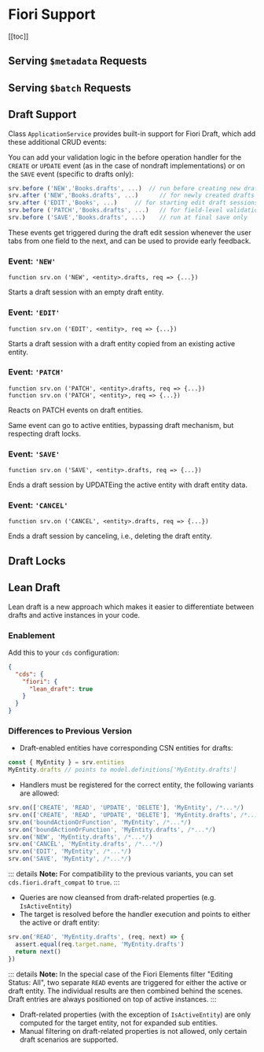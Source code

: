 # Fiori Support



[[toc]]



## Serving `$metadata` Requests



## Serving `$batch` Requests



## Draft Support 

Class `ApplicationService` provides built-in support for Fiori Draft, which add these additional CRUD events:

You can add your validation logic in the before operation handler for the `CREATE` or `UPDATE` event (as in the case of nondraft implementations) or on the `SAVE` event (specific to drafts only):

```js
srv.before ('NEW','Books.drafts', ...)  // run before creating new drafts
srv.after ('NEW','Books.drafts', ...)      // for newly created drafts
srv.after ('EDIT','Books', ...)     // for starting edit draft sessions
srv.before ('PATCH','Books.drafts', ...)   // for field-level validations during editing
srv.before ('SAVE','Books.drafts', ...)    // run at final save only
```

These events get triggered during the draft edit session whenever the user tabs from one field to the next, and can be used to provide early feedback.



### Event: `'NEW'`

```tsx
function srv.on ('NEW', <entity>.drafts, req => {...})
```

Starts a draft session with an empty draft entity.



### Event: `'EDIT'`

```tsx
function srv.on ('EDIT', <entity>, req => {...})
```

Starts a draft session with a draft entity copied from an existing active entity.



### Event: `'PATCH'`

```tsx
function srv.on ('PATCH', <entity>.drafts, req => {...})
function srv.on ('PATCH', <entity>, req => {...})
```

Reacts on PATCH events on draft entities.

Same event can go to active entities, bypassing draft mechanism, but respecting draft locks.



### Event: `'SAVE'`

```tsx
function srv.on ('SAVE', <entity>.drafts, req => {...})
```

Ends a draft session by UPDATEing the active entity with draft entity data. 



### Event: `'CANCEL'`

```tsx
function srv.on ('CANCEL', <entity>.drafts, req => {...})
```

Ends a draft session by canceling, i.e., deleting the draft entity. 





## Draft Locks



## Lean Draft 

Lean draft is a new approach which makes it easier to differentiate between drafts and active instances in your code.

### Enablement

Add this to your `cds` configuration:

```json
{
  "cds": {
    "fiori": {
      "lean_draft": true
    }
  }
}
```

### Differences to Previous Version

- Draft-enabled entities have corresponding CSN entities for drafts:

```js
const { MyEntity } = srv.entities
MyEntity.drafts // points to model.definitions['MyEntity.drafts']
```

- Handlers must be registered for the correct entity, the following variants are allowed:

```js
srv.on(['CREATE', 'READ', 'UPDATE', 'DELETE'], 'MyEntity', /*...*/)
srv.on(['CREATE', 'READ', 'UPDATE', 'DELETE'], 'MyEntity.drafts', /*...*/)
srv.on('boundActionOrFunction', 'MyEntity', /*...*/)
srv.on('boundActionOrFunction', 'MyEntity.drafts', /*...*/)
srv.on('NEW', 'MyEntity.drafts', /*...*/)
srv.on('CANCEL', 'MyEntity.drafts', /*...*/)
srv.on('EDIT', 'MyEntity', /*...*/)
srv.on('SAVE', 'MyEntity', /*...*/)
```

::: details **Note:** For compatibility to the previous variants, you can set `cds.fiori.draft_compat` to `true`.
:::

- Queries are now cleansed from draft-related properties (e.g. `IsActiveEntity`)
- The target is resolved before the handler execution and points to either the active or draft entity:

```js
srv.on('READ', 'MyEntity.drafts', (req, next) => {
  assert.equal(req.target.name, 'MyEntity.drafts')
  return next()
})
```

::: details **Note:** In the special case of the Fiori Elements filter "Editing Status: All", two separate `READ` events are triggered for either the active or draft entity.
The individual results are then combined behind the scenes. Draft entries are always positioned on top of active instances.
:::

- Draft-related properties (with the exception of `IsActiveEntity`) are only computed for the target entity, not for expanded sub entities.
- Manual filtering on draft-related properties is not allowed, only certain draft scenarios are supported.


